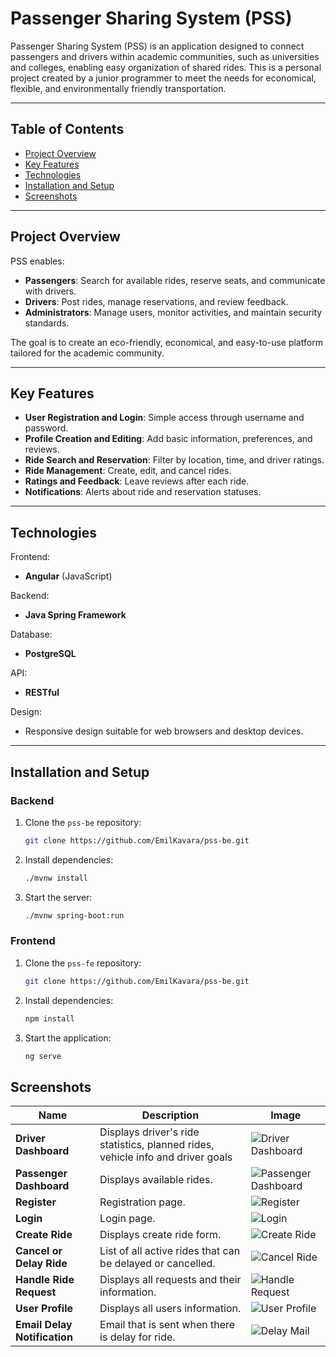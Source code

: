 # Passenger Sharing System (PSS)

Passenger Sharing System (PSS) is an application designed to connect passengers and drivers within academic communities, such as universities and colleges, enabling easy organization of shared rides. This is a personal project created by a junior programmer to meet the needs for economical, flexible, and environmentally friendly transportation.

---

## Table of Contents
- [Project Overview](#project-overview)
- [Key Features](#key-features)
- [Technologies](#technologies)
- [Installation and Setup](#installation-and-setup)
- [Screenshots](#screenshots)

---

## Project Overview

PSS enables:
- **Passengers**: Search for available rides, reserve seats, and communicate with drivers.
- **Drivers**: Post rides, manage reservations, and review feedback.
- **Administrators**: Manage users, monitor activities, and maintain security standards.

The goal is to create an eco-friendly, economical, and easy-to-use platform tailored for the academic community.

---

## Key Features

- **User Registration and Login**: Simple access through username and password.
- **Profile Creation and Editing**: Add basic information, preferences, and reviews.
- **Ride Search and Reservation**: Filter by location, time, and driver ratings.
- **Ride Management**: Create, edit, and cancel rides.
- **Ratings and Feedback**: Leave reviews after each ride.
- **Notifications**: Alerts about ride and reservation statuses.

---

## Technologies

Frontend:
- **Angular** (JavaScript)

Backend:
- **Java Spring Framework**

Database:
- **PostgreSQL**

API:
- **RESTful**

Design:
- Responsive design suitable for web browsers and desktop devices.

---

## Installation and Setup

### Backend
1. Clone the `pss-be` repository:
   ```bash
   git clone https://github.com/EmilKavara/pss-be.git
2. Install dependencies:
    ```bash
   ./mvnw install
3. Start the server:
    ```bash
   ./mvnw spring-boot:run

### Frontend
1. Clone the `pss-fe` repository:
    ```bash
   git clone https://github.com/EmilKavara/pss-be.git
2. Install dependencies:
    ```bash
    npm install
3. Start the application:
    ```bash
    ng serve

## Screenshots

| Name                         | Description                                                                     | Image                                                 |
|------------------------------|---------------------------------------------------------------------------------|-------------------------------------------------------|
| **Driver Dashboard**         | Displays driver's ride statistics, planned rides, vehicle info and driver goals | ![Driver Dashboard](screenshots/driver-dashboard.png) |
| **Passenger Dashboard**      | Displays available rides.                                                       | ![Passenger Dashboard](screenshots/book-ride.png)     |
| **Register**                 | Registration page.                                                              | ![Register](screenshots/register.png)                 |
| **Login**                    | Login page.                                                                     | ![Login](screenshots/login.png)                       |
| **Create Ride**              | Displays create ride form.                                                      | ![Create Ride](screenshots/create_ride.png)           |
| **Cancel or Delay Ride**     | List of all active rides that can be delayed or cancelled.                      | ![Cancel Ride](screenshots/cancel-ride.png)           |
| **Handle Ride Request**      | Displays all requests and their information.                                    | ![Handle Request](screenshots/handle-request.png)     |
| **User Profile**             | Displays all users information.                                                 | ![User Profile](screenshots/user-profile.png)         |
| **Email Delay Notification** | Email that is sent when there is delay for ride.                                | ![Delay Mail](screenshots/delay.png)                  |

